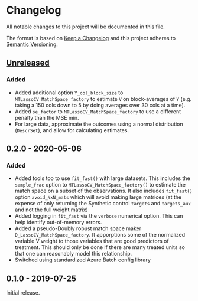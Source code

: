 # Changelog
All notable changes to this project will be documented in this file.

The format is based on [Keep a Changelog](http://keepachangelog.com/en/1.0.0/)
and this project adheres to [Semantic Versioning](http://semver.org/spec/v2.0.0.html).

<!-- Separate headings for Added/Changed/Removed/Fixed/Deprecated/Security -->
## [Unreleased](https://github.com/Microsoft/SparseSC/compare/v0.2.0...master)
### Added
- Added additional option `Y_col_block_size` to `MTLassoCV_MatchSpace_factory` to estimate `V` on block-averages of `Y` (e.g. taking a 150 cols down to 5 by doing averages over 30 cols at a time).
- Added `se_factor` to `MTLassoCV_MatchSpace_factory` to use a different penalty than the MSE min.
- For large data, approximate the outcomes using a normal distribution (`DescrSet`), and allow for calculating estimates. 

## 0.2.0 - 2020-05-06
### Added
- Added tools too to use `fit_fast()` with large datasets. This includes the `sample_frac` option to  `MTLassoCV_MatchSpace_factory()` to estimate the match space on a subset of the observations. It also includes `fit_fast()` option `avoid_NxN_mats` which will avoid making large matrices (at the expense of only returning the Synthetic control `targets` and `targets_aux` and not the full weight matrix)
- Added logging in `fit_fast` via the `verbose` numerical option. This can help identify out-of-memory errors.
- Added a pseudo-Doubly robust match space maker `D_LassoCV_MatchSpace_factory`. It apporptions some of the normalized variable V weight to those variables that are good predictors of treatment. This should only be done if there are many treated units so that one can reasonably model this relationship. 
- Switched using standardized Azure Batch config library


## 0.1.0 - 2019-07-25
Initial release.

